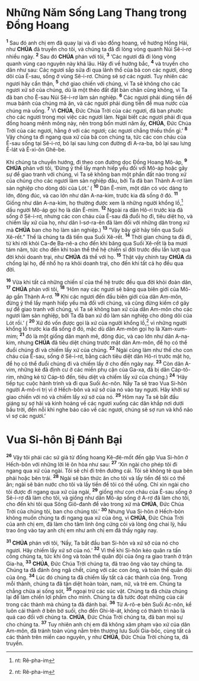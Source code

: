 # Những Năm Sống Lang Thang trong Đồng Hoang
<sup><b>1</b></sup> Sau đó anh chị em đã quay lại và đi vào đồng hoang, về hướng Hồng Hải, như **CHÚA** đã truyền cho tôi, và chúng ta đã đi lòng vòng quanh Núi Sê-i-rơ nhiều ngày. <sup><b>2</b></sup> Sau đó **CHÚA** phán với tôi, <sup><b>3</b></sup> ‘Các ngươi đã đi lòng vòng quanh vùng cao nguyên này khá lâu. Hãy đi về hướng bắc, <sup><b>4</b></sup> và truyền cho dân như sau: Các ngươi sắp sửa đi qua lãnh thổ của bà con các ngươi, dòng dõi của Ê-sau, sống ở vùng Sê-i-rơ. Chúng sẽ sợ các ngươi. Tuy nhiên các ngươi hãy cẩn thận, <sup><b>5</b></sup> chớ giao chiến với chúng, vì Ta sẽ không cho các ngươi xứ sở của chúng, dù là một thẻo đất đặt bàn chân cũng không, vì Ta đã ban cho Ê-sau Núi Sê-i-rơ làm sản nghiệp. <sup><b>6</b></sup> Các ngươi phải dùng tiền để mua bánh của chúng mà ăn, và các ngươi phải dùng tiền để mua nước của chúng mà uống. <sup><b>7</b></sup> Vì **CHÚA**, Đức Chúa Trời của các ngươi, đã ban phước cho các ngươi trong mọi việc các ngươi làm. Ngài biết các ngươi phải đi qua đồng hoang mênh mông này, nên trong bốn mươi năm ấy, **CHÚA**, Đức Chúa Trời của các ngươi, hằng ở với các ngươi; các ngươi chẳng thiếu thốn gì.’ <sup><b>8</b></sup> Vậy chúng ta đi ngang qua xứ của bà con chúng ta, tức các con cháu của Ê-sau sống tại Sê-i-rơ, bỏ lại sau lưng con đường đi A-ra-ba, bỏ lại sau lưng Ê-lát và Ê-xi-ôn Ghê-be.

Khi chúng ta chuyển hướng, đi theo con đường dọc Đồng Hoang Mô-áp, <sup><b>9</b></sup> **CHÚA** phán với tôi, ‘Đừng ỷ thế lấy mạnh hiếp yếu đối với Mô-áp hoặc gây sự để giao tranh với chúng, vì Ta sẽ không ban một phần đất nào trong xứ của chúng cho các ngươi làm sản nghiệp đâu, bởi Ta đã ban Thành A-rơ làm sản nghiệp cho dòng dõi của Lót.’ ( <sup><b>10</b></sup> Dân Ê-mim, một dân có vóc dáng to lớn, đông đúc, và cao lớn như dân A-na-kim, trước kia đã sống ở đó. <sup><b>11</b></sup> Giống như dân A-na-kim, họ thường được xem là những người khổng lồ,[^1-ac6553ab-5ca0-466e-8ffa-8b0337e5513d] dầu người Mô-áp gọi họ là dân Ê-mim. <sup><b>12</b></sup> Ngoài ra dân Hô-ri trước kia đã sống ở Sê-i-rơ, nhưng các con cháu của Ê-sau đã đuổi họ đi, tiêu diệt họ, và chiếm lấy xứ của họ, như dân I-sơ-ra-ên đã làm đối với những dân trong xứ mà **CHÚA** ban cho họ làm sản nghiệp.) <sup><b>13</b></sup> “Vậy bây giờ hãy tiến qua Suối Xê-rết.” Thế là chúng ta đã tiến qua Suối Xê-rết. <sup><b>14</b></sup> Thời gian chúng ta đã đi, từ khi rời khỏi Ca-đe Ba-nê-a cho đến khi băng qua Suối Xê-rết là ba mươi tám năm, tức cho đến khi toàn thể thế hệ chiến sĩ đời trước đều lần lượt qua đời khỏi doanh trại, như **CHÚA** đã thề với họ. <sup><b>15</b></sup> Thật vậy chính tay **CHÚA** đã chống lại họ, để nhổ họ ra khỏi doanh trại, cho đến khi tất cả họ đều qua đời.

<sup><b>16</b></sup> Vừa khi tất cả những chiến sĩ của thế hệ trước đều qua đời khỏi đoàn dân, <sup><b>17</b></sup> **CHÚA** phán với tôi, <sup><b>18</b></sup> ‘Hôm nay các ngươi sẽ băng qua biên giới của Mô-áp gần Thành A-rơ. <sup><b>19</b></sup> Khi các ngươi đến đầu biên giới của dân Am-môn, đừng ỷ thế lấy mạnh hiếp yếu mà đối với chúng, và cũng đừng kiếm cớ gây sự để giao tranh với chúng, vì Ta sẽ không ban xứ của dân Am-môn cho các ngươi làm sản nghiệp, bởi Ta đã ban xứ đó làm sản nghiệp cho dòng dõi của Lót rồi.’ ( <sup><b>20</b></sup> Xứ đó vốn được gọi là xứ của người khổng lồ,[^2-ac6553ab-5ca0-466e-8ffa-8b0337e5513d] vì những người khổng lồ trước kia đã sống ở đó, mặc dù dân Am-môn gọi họ là Xam-xum-mim; <sup><b>21</b></sup> đó là một giống dân mạnh mẽ, đông đúc, và cao lớn như dân A-na-kim, nhưng **CHÚA** đã tiêu diệt chúng trước mặt dân Am-môn, để họ có thể đuổi chúng đi và chiếm lấy xứ của chúng. <sup><b>22</b></sup> Ngài cũng làm như thế cho con cháu của Ê-sau, sống ở Sê-i-rơ, bằng cách tiêu diệt dân Hô-ri trước mặt họ, để họ có thể đuổi chúng đi và chiếm lấy ở cho đến ngày nay. <sup><b>23</b></sup> Còn dân A-vim, những kẻ đã định cư ở các miền phụ cận của Ga-xa, đã bị dân Cáp-tô-rim, những kẻ từ Cáp-tô đến, tiêu diệt và chiếm lấy xứ của chúng.) <sup><b>24</b></sup> ‘Hãy tiếp tục cuộc hành trình và đi qua Suối Ạc-nôn. Nầy Ta sẽ trao Vua Si-hôn người A-mô-ri trị vì ở Hếch-bôn và xứ sở của nó vào tay ngươi. Hãy khởi sự giao chiến với nó và chiếm lấy xứ sở của nó. <sup><b>25</b></sup> Hôm nay Ta sẽ bắt đầu giáng sự sợ hãi và kinh hoảng về các ngươi xuống các dân khắp nơi dưới bầu trời, đến nỗi khi nghe báo cáo về các ngươi, chúng sẽ sợ run và khổ não vì sợ các ngươi.’


# Vua Si-hôn Bị Đánh Bại
<sup><b>26</b></sup> Vậy tôi phái các sứ giả từ đồng hoang Kê-đê-mốt đến gặp Vua Si-hôn ở Hếch-bôn với những lời lẽ ôn hòa như sau: <sup><b>27</b></sup> ‘Xin ngài cho phép tôi đi ngang qua xứ của ngài. Tôi sẽ chỉ đi trên đường cái. Tôi sẽ không tẻ qua bên phải hoặc bên trái. <sup><b>28</b></sup> Ngài sẽ bán thức ăn cho tôi và lấy tiền để tôi có thể ăn; ngài sẽ bán nước cho tôi và lấy tiền để tôi có thể uống. Chỉ xin ngài cho tôi được đi ngang qua xứ của ngài, <sup><b>29</b></sup> giống như con cháu của Ê-sau sống ở Sê-i-rơ đã làm cho tôi, và giống như dân Mô-áp sống ở A-rơ đã làm cho tôi, cho đến khi tôi qua Sông Giô-đanh để vào trong xứ mà **CHÚA**, Đức Chúa Trời của chúng tôi, ban cho chúng tôi.’ <sup><b>30</b></sup> Nhưng Vua Si-hôn ở Hếch-bôn không muốn chúng ta đi ngang qua xứ của ông, vì **CHÚA**, Đức Chúa Trời của anh chị em, đã làm cho tâm linh ông cứng cỏi và lòng ông chai lỳ, hầu trao ông vào tay anh chị em như anh chị em đã thấy ngày nay.

<sup><b>31</b></sup> **CHÚA** phán với tôi, ‘Nầy, Ta bắt đầu ban Si-hôn và xứ sở của nó cho ngươi. Hãy chiếm lấy xứ sở của nó.’ <sup><b>32</b></sup> Vì thế khi Si-hôn kéo quân ra tấn công chúng ta, tức khi ông và toàn thể quân đội của ông ra giao tranh ở trận Gia-ha, <sup><b>33</b></sup> **CHÚA**, Đức Chúa Trời chúng ta, đã trao ông vào tay chúng ta. Chúng ta đã đánh ông ngã chết, cùng với các con ông, và toàn thể quân đội của ông. <sup><b>34</b></sup> Lúc đó chúng ta đã chiếm lấy tất cả các thành của ông. Trong mỗi thành, chúng ta đã tận diệt hoàn toàn, nam, nữ, và trẻ em. Chúng ta chẳng chừa ai sống sót, <sup><b>35</b></sup> ngoại trừ các súc vật. Chúng ta đã chừa chúng lại để làm chiến lợi phẩm cho mình. Chúng ta đã tước đoạt những của cải trong các thành mà chúng ta đã đánh bại. <sup><b>36</b></sup> Từ A-rô-e bên Suối Ạc-nôn, kể luôn cái thành ở bên bờ suối, cho đến Ghi-lê-át, không có thành trì nào là quá cao đối với chúng ta. **CHÚA**, Đức Chúa Trời chúng ta, đã ban mọi sự cho chúng ta. <sup><b>37</b></sup> Tuy nhiên anh chị em đã không xâm phạm vào xứ của dân Am-môn, đã tránh toàn vùng nằm trên thượng lưu Suối Gia-bốc, cùng tất cả các thành trên miền cao nguyên, y như **CHÚA**, Đức Chúa Trời chúng ta, đã truyền.

[^1-ac6553ab-5ca0-466e-8ffa-8b0337e5513d]: nt: Rê-pha-im
[^2-ac6553ab-5ca0-466e-8ffa-8b0337e5513d]: nt: Rê-pha-im